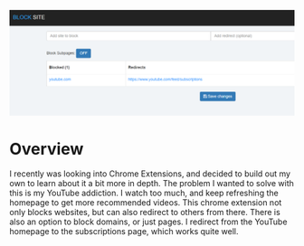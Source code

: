 ![](main.png)

# Overview

I recently was looking into Chrome Extensions, and decided to build out my own to learn about it a bit more in depth. The problem I wanted to solve with this is my YouTube addiction. I watch too much, and keep refreshing the homepage to get more recommended videos. This chrome extension not only blocks websites, but can also redirect to others from there. There is also an option to block domains, or just pages. I redirect from the YouTube homepage to the subscriptions page, which works quite well.

